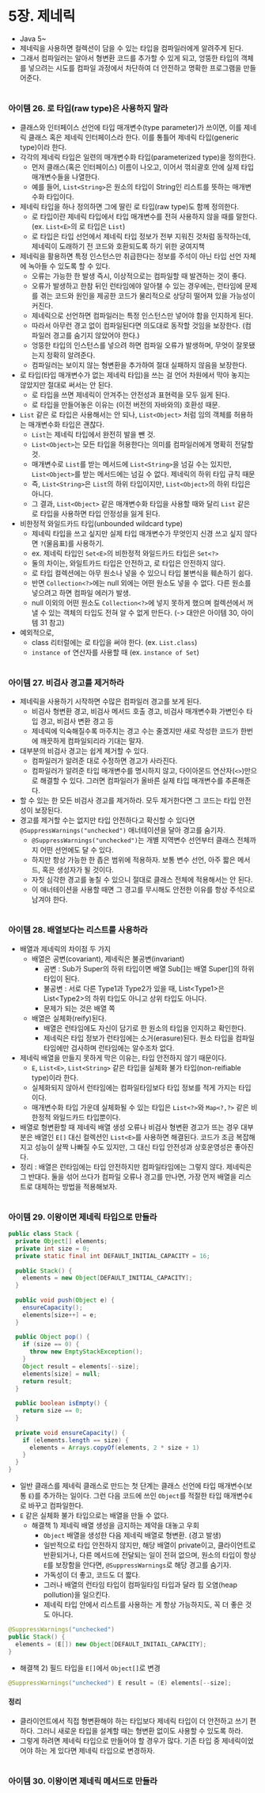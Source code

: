 # 5장. 제네릭
- Java 5~
- 제네릭을 사용하면 컬렉션이 담을 수 있는 타입을 컴파일러에게 알려주게 된다. 
- 그래서 컴파일러는 알아서 형변환 코드를 추가할 수 있게 되고, 엉뚱한 타입의 객체를 넣으려는 시도를 컴파일 과정에서 차단하여 더 안전하고 명확한 프로그램을 만들어준다.

#
### 아이템 26. 로 타입(raw type)은 사용하지 말라
- 클래스와 인터페이스 선언에 타입 매개변수(type parameter)가 쓰이면, 이를 제네릭 클래스 혹은 제네릭 인터페이스라 한다. 이를 통틀어 제네릭 타입(generic type)이라 한다.
- 각각의 제네릭 타입은 일련의 매개변수화 타입(parameterized type)을 정의한다.
  - 먼저 클래스(혹은 인터페이스) 이름이 나오고, 이어서 꺾쇠괄호 안에 실제 타입 매개변수들을 나열한다.
  - 예를 들어, `List<String>`은 원소의 타입이 String인 리스트를 뜻하는 매개변수화 타입이다.
- 제네릭 타입을 하나 정의하면 그에 딸린 로 타입(raw type)도 함께 정의한다.
  - 로 타입이란 제네릭 타입에서 타입 매개변수를 전혀 사용하지 않을 때를 말한다. (ex. `List<E>`의 로 타입은 `List`)
  - 로 타입은 타입 선언에서 제네릭 타입 정보가 전부 지워진 것처럼 동작하는데, 제네릭이 도래하기 전 코드와 호환되도록 하기 위한 궁여지책
- 제네릭을 활용하면 특정 인스턴스만 취급한다는 정보를 주석이 아닌 타입 선언 자체에 녹아들 수 있도록 할 수 있다.
  - 오류는 가능한 한 발생 즉시, 이상적으로는 컴파일할 때 발견하는 것이 좋다.
  - 오류가 발생하고 한참 뒤인 런타임에야 알아챌 수 있는 경우에는, 런타임에 문제를 겪는 코드와 원인을 제공한 코드가 물리적으로 상당히 떨어져 있을 가능성이 커진다.
  - 제네릭으로 선언하면 컴파일러는 특정 인스턴스만 넣어야 함을 인지하게 된다.
  - 따라서 아무런 경고 없이 컴파일된다면 의도대로 동작할 것임을 보장한다. (컴파일러 경고를 숨기지 않았어야 한다.)
  - 엉뚱한 타입의 인스턴스를 넣으려 하면 컴파일 오류가 발생하며, 무엇이 잘못됐는지 정확히 알려준다.
  - 컴파일러는 보이지 않는 형변환을 추가하여 절대 실패하지 않음을 보장한다.
- 로 타입(타입 매개변수가 없는 제네릭 타입)을 쓰는 걸 언어 차원에서 막아 놓지는 않았지만 절대로 써서는 안 된다.
  - 로 타입을 쓰면 제네릭이 안겨주는 안전성과 표현력을 모두 잃게 된다.
  - 로 타입을 만들어놓은 이유는 (이전 버전의 자바와의) 호환성 때문.
- `List` 같은 로 타입은 사용해서는 안 되나, `List<Object>` 처럼 임의 객체를 허용하는 매개변수화 타입은 괜찮다.
  - `List`는 제네릭 타입에서 완전히 발을 뺀 것.
  - `List<Object>`는 모든 타입을 허용한다는 의미를 컴파일러에게 명확히 전달할 것.
  - 매개변수로 `List`를 받는 메서드에 `List<String>`을 넘길 수는 있지만, `List<Object>`를 받는 메서드에는 넘길 수 없다. 제네릭의 하위 타입 규칙 때문
  - 즉, `List<String>`은 `List`의 하위 타입이지만, `List<Object>`의 하위 타입은 아니다.
  - 그 결과, `List<Object>` 같은 매개변수화 타입을 사용할 때와 달리 `List` 같은 로 타입을 사용하면 타입 안정성을 잃게 된다.
- 비한정적 와일드카드 타입(unbounded wildcard type)
  - 제네릭 타입을 쓰고 싶지만 실제 타입 매개변수가 무엇인지 신경 쓰고 싶지 않다면 `?`(물음표)를 사용하기.
  - ex. 제네릭 타입인 `Set<E>`의 비한정적 와일드카드 타입은 `Set<?>`
  - 둘의 차이는, 와일트카드 타입은 안전하고, 로 타입은 안전하지 않다.
  - 로 타입 컬렉션에는 아무 원소나 넣을 수 있으니 타입 불변식을 훼손하기 쉽다.
  - 반면 `Collection<?>`에는 null 외에는 어떤 원소도 넣을 수 없다. 다른 원소를 넣으려고 하면 컴파일 에러가 발생.
  - null 이외의 어떤 원소도 `Collection<?>`에 넣지 못하게 했으며 컬렉션에서 꺼낼 수 있는 객체의 타입도 전혀 알 수 없게 만든다. (-> 대안은 아이템 30, 아이템 31 참고)
- 예외적으로, 
  - class 리터럴에는 로 타입을 써야 한다. (ex. `List.class`)
  - `instance of` 연산자를 사용할 때 (ex. `instance of Set`)

#
### 아이템 27. 비검사 경고를 제거하라
- 제네릭을 사용하기 시작하면 수많은 컴파일러 경고를 보게 된다.
  - 비검사 형변환 경고, 비검사 메서드 호출 경고, 비검사 매개변수화 가변인수 타입 경고, 비검사 변환 경고 등
  - 제네릭에 익숙해질수록 마주치는 경고 수는 줄겠지만 새로 작성한 코드가 한번에 깨끗하게 컴파일되리라 기대는 말자.
- 대부분의 비검사 경고는 쉽게 제거할 수 있다.
  - 컴파일러가 알려준 대로 수정하면 경고가 사라진다.
  - 컴파일러가 알려준 타입 매개변수를 명시하지 않고, 다이아몬드 연산자(`<>`)만으로 해결할 수 있다. 그러면 컴파일러가 올바른 실제 타입 매개변수를 추론해준다.
- 할 수 있는 한 모든 비검사 경고를 제거하라. 모두 제거한다면 그 코드는 타입 안전성이 보장된다.
- 경고를 제거할 수는 없지만 타입 안전하다고 확신할 수 있다면 `@SuppressWarnings("unchecked")` 애너테이션을 달아 경고를 숨기자.
  - `@SuppressWarnings("unchecked")`는 개별 지역변수 선언부터 클래스 전체까지 어떤 선언에도 달 수 있다.
  - 하지만 항상 가능한 한 좁은 범위에 적용하자. 보통 변수 선언, 아주 짧은 메서드, 혹은 생성자가 될 것이다.
  - 자칫 심각한 경고를 놓칠 수 있으니 절대로 클래스 전체에 적용해서는 안 된다.
  - 이 애너테이션을 사용할 때면 그 경고를 무시해도 안전한 이유를 항상 주석으로 남겨야 한다.

#
### 아이템 28. 배열보다는 리스트를 사용하라
- 배열과 제네릭의 차이점 두 가지
  - 배열은 공변(covariant), 제네릭은 불공변(invariant)
    - 공변 : Sub가 Super의 하위 타입이면 배열 Sub[]는 배열 Super[]의 하위 타입이 된다.
    - 불공변 : 서로 다른 Type1과 Type2가 있을 때, List\<Type1\>은 List\<Type2\>의 하위 타입도 아니고 상위 타입도 아니다.
    - 문제가 되는 것은 배열 쪽
  - 배열은 실체화(reify)된다.
    - 배열은 런타임에도 자신이 담기로 한 원소의 타입을 인지하고 확인한다.
    - 제네릭은 타입 정보가 런타임에는 소거(erasure)된다. 원소 타입을 컴파일타임에만 검사하며 런타임에는 알수조차 없다.
- 제네릭 배열을 만들지 못하게 막은 이유는, 타입 안전하지 않기 때문이다.
  - `E`, `List<E>`, `List<String>` 같은 타입을 실체화 불가 타입(non-reifiable type)이라 한다.
  - 실체화되지 않아서 런타임에는 컴파일타임보다 타입 정보를 적게 가지는 타입이다.
  - 매개변수화 타입 가운데 실체화될 수 있는 타입은 `List<?>`와 `Map<?,?>` 같은 비한정적 와일드카드 타입뿐이다.
- 배열로 형변환할 때 제네릭 배열 생성 오류나 비검사 형변환 경고가 뜨는 경우 대부분은 배열인 `E[]` 대신 컬렉션인 `List<E>`를 사용하면 해결된다. 코드가 조금 복잡해지고 성능이 살짝 나빠질 수도 있지만, 그 대신 타입 안전성과 상호운영성은 좋아진다.
- 정리 : 배열은 런타임에는 타입 안전하지만 컴파일타임에는 그렇지 않다. 제네릭은 그 반대다. 둘을 섞어 쓰다가 컴파일 오류나 경고를 만나면, 가장 먼저 배열을 리스트로 대체하는 방법을 적용해보자.

#
### 아이템 29. 이왕이면 제네릭 타입으로 만들라
```java
public class Stack {
  private Object[] elements;
  private int size = 0;
  private static final int DEFAULT_INITIAL_CAPACITY = 16;
  
  public Stack() {
    elements = new Object[DEFAULT_INITIAL_CAPACITY];
  }
  
  public void push(Object e) {
    ensureCapacity();
    elements[size++] = e;
  }
  
  public Object pop() {
    if (size == 0) {
      throw new EmptyStackException();
    }
    Object result = elements[--size];
    elements[size] = null;
    return result;
  }
  
  public boolean isEmpty() {
    return size == 0;
  }
  
  private void ensureCapacity() {
    if (elements.length == size) {
      elements = Arrays.copyOf(elements, 2 * size + 1)
    }
  }
}

```
- 일반 클래스를 제네릭 클래스로 만드는 첫 단계는 클래스 선언에 타입 매개변수(보통 `E`)를 추가하는 일이다. 그런 다음 코드에 쓰인 `Object`를 적절한 타입 매개변수`E`로 바꾸고 컴파일한다.
- `E` 같은 실체화 불가 타입으로는 배열을 만들 수 없다.
  - 해결책 1) 제네릭 배열 생성을 금지하는 제약을 대놓고 우회
    - `Object` 배열을 생성한 다음 제네릭 배열로 형변환. (경고 발생)
    - 일반적으로 타입 안전하지 않지만, 해당 배열이 private이고, 클라이언트로 반환되거나, 다른 메서드에 전달되는 일이 전혀 없으며, 원소의 타입이 항상 `E`를 보장함을 안다면, `@SuppressWarnings`로 해당 경고를 숨기자.
    - 가독성이 더 좋고, 코드도 더 짧다.
    - 그러나 배열의 런타임 타입이 컴파일타임 타입과 달라 힙 오염(heap pollution)을 일으킨다.
    - 제네릭 타입 안에서 리스트를 사용하는 게 항상 가능하지도, 꼭 더 좋은 것도 아니다.
```java
@SuppressWarnings("unchecked")
public Stack() {
  elements = (E[]) new Object[DEFAULT_INITAIL_CAPACITY];
}
```
  - 해결책 2) 필드 타입을 `E[]`에서 `Object[]`로 변경
```java
@SuppressWarnings("unchecked") E result = (E) elements[--size];
```
#### 정리
- 클라이언트에서 직접 형변환해야 하는 타입보다 제네릭 타입이 더 안전하고 쓰기 편하다. 그러니 새로운 타입을 설계할 때는 형변환 없이도 사용할 수 있도록 하라.
- 그렇게 하려면 제네릭 타입으로 만들어야 할 경우가 많다. 기존 타입 중 제네릭이었어야 하는 게 있다면 제네릭 타입으로 변경하자.

#
### 아이템 30. 이왕이면 제네릭 메서드로 만들라
